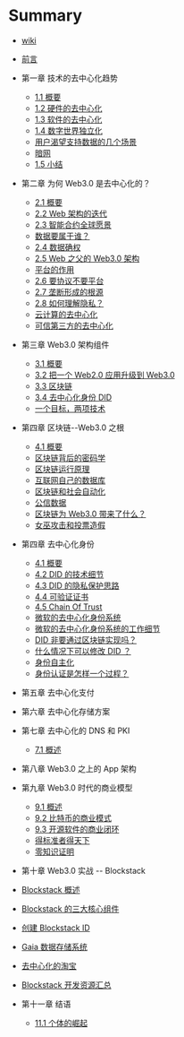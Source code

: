 # Summary

* [wiki](README.md)
* [前言](intro.md)

* 第一章 技术的去中心化趋势
  * [1.1 概要](01-tech/intro.md)
  * [1.2 硬件的去中心化](01-tech/hardware.md)
  * [1.3 软件的去中心化](01-tech/opensource.md)
  * [1.4 数字世界独立化](01-tech/decouple.md)
  * [用户渴望支持数据的几个场景](01-tech/cases.md)
  * [暗网](01-tech/dark.md)
  * [1.5 小结]()

* 第二章 为何 Web3.0 是去中心化的？
  * [2.1 概要](02-web3/intro.md)
  * [2.2 Web 架构的迭代](02-web3/history.md)
  * [2.3 智能合约全球愿景](02-web3/smart-c.md)
  * [数据要属于谁？](02-web3/who.md)
  * [2.4 数据确权](02-web3/own-data.md)
  * [2.5 Web 之父的 Web3.0 架构](02-web3/lee.md)
  * [平台的作用](02-web3/platform.md)
  * [2.6 要协议不要平台](02-web3/p-n-p.md)
  * [2.7 垄断形成的根源](02-web3/monoply.md)
  * [2.8 如何理解隐私？](02-web3/crypto.md)
  * [云计算的去中心化](02-web3/cloud.md)
  * [可信第三方的去中心化](02-web3/ttp.md)

* 第三章 Web3.0 架构组件
  * [3.1 概要](03-comp/intro.md)
  * [3.2 把一个 Web2.0 应用升级到 Web3.0](03-comp/upgrade.md)
  * [3.3 区块链](03-comp/chain.md)
  * [3.4 去中心化身份 DID](03-comp/did.md)
  * [一个目标，两项技术](03-comp/123.md)

* 第四章 区块链--Web3.0 之根
  * [4.1 概要](04-blockchain/intro.md)
  * [区块链背后的密码学](04-blockchain/crypto.md)
  * [区块链运行原理](04-blockchain/chain.md)
  * [互联网自己的数据库](04-blockchain/base.md)
  * [区块链和社会自动化](04-blockchain/auto.md)
  * [公信数据](04-blockchain/trusted-data.md)
  * [区块链为 Web3.0 带来了什么？](04-blockchain/gift.md)
  * [女巫攻击和投票造假](04-blockchain/sybil.md)
  

* 第四章 去中心化身份
  * [4.1 概要](05-did/intro.md)
  * [4.2 DID 的技术细节](05-did/details.md)
  * [4.3 DID 的隐私保护思路](05-did/privacy.md)
  * [4.4 可验证证书](05-did/vc.md)
  * [4.5 Chain Of Trust](05-did/cot.md)
  * [微软的去中心化身份系统](05-did/micro.md)
  * [微软的去中心化身份系统的工作细节](05-did/get.md)
  * [DID 非要通过区块链实现吗？](05-did/why-chain.md)
  * [什么情况下可以修改 DID ？](05-did/modify.md)
  * [身份自主化](05-did/self-id.md)
  * [身份认证是怎样一个过程？](05-did/auth.md)

* 第五章 去中心化支付

* 第六章 去中心化存储方案

* 第七章 去中心化的 DNS 和 PKI
  * [7.1 概述](07-pki/intro.md)

* 第八章 Web3.0 之上的 App 架构

* 第九章 Web3.0 时代的商业模型
  * [9.1 概述](09-model/intro.md)
  * [9.2 比特币的商业模式](09-model/co.md)
  * [9.3 开源软件的商业闭环](09-model/linux.md)
  * [得标准者得天下](09-model/std.md)
  * [零知识证明](09-model/zk.md)

* 第十章 Web3.0 实战 -- Blockstack
 * [Blockstack 概述](10-blsk/bs-intro.md)
 * [Blockstack 的三大核心组件](10-blsk/three.md)
 * [创建 Blockstack ID]()
 * [Gaia 数据存储系统](10-blsk/gaia.md)
 * [去中心化的淘宝](10-blsk/bazzar.md)
 * [Blockstack 开发资源汇总](10-blsk/refs.md)

* 第十一章 结语
  * [11.1 个体的崛起](11-end/individual.md)
